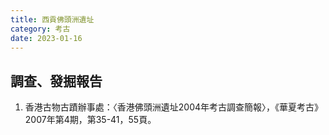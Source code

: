```yaml
---
title: 西貢佛頭洲遺址
category: 考古
date: 2023-01-16
---
```

## 調查、發掘報告
1. 香港古物古蹟辦事處：〈香港佛頭洲遺址2004年考古調查簡報〉，《華夏考古》2007年第4期，第35-41，55頁。